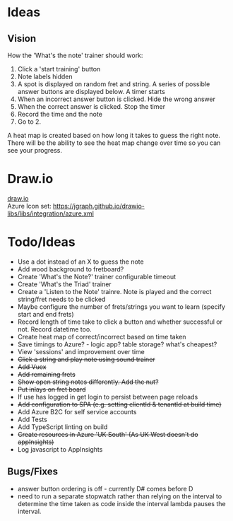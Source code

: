 # Ideas

## Vision
How the 'What's the note' trainer should work:
1. Click a 'start training' button
2. Note labels hidden
3. A spot is displayed on random fret and string. A series of possible answer buttons are displayed below. A timer starts
5. When an incorrect answer button is clicked. Hide the wrong answer
6. When the correct answer is clicked. Stop the timer
7. Record the time and the note
8. Go to 2.

A heat map is created based on how long it takes to guess the right note.  There will be the ability to see the heat map change over time so you can see your progress.

# Draw.io  
[draw.io](https://www.draw.io/?splash=0&clibs=Uhttps%3A%2F%2Fjgraph.github.io%2Fdrawio-libs%2Flibs%2Fintegration%2Fazure.xml)  
Azure Icon set: https://jgraph.github.io/drawio-libs/libs/integration/azure.xml

# Todo/Ideas

- Use a dot instead of an X to guess the note
- Add wood background to fretboard?
- Create 'What's the Note?' trainer configurable timeout
- Create 'What's the Triad' trainer
- Create a 'Listen to the Note' trainre.  Note is played and the correct string/fret needs to be clicked
- Maybe configure the number of frets/strings you want to learn (specify start and end frets)
- Record length of time take to click a button and whether successful or not. Record datetime too.
- Create heat map of correct/incorrect based on time taken
- Save timings to Azure? - logic app? table storage? what's cheapest?
- View 'sessions' and improvement over time
- ~~Click a string and play note using sound trainer~~
- ~~Add Vuex~~
- ~~Add remaining frets~~
- ~~Show open string notes differently. Add the nut?~~
- ~~Put inlays on fret board~~
- If use has logged in get login to persist between page reloads
- ~~Add configuration to SPA (e.g. setting clientId & tenantId at build time)~~
- Add Azure B2C for self service accounts
- Add Tests
- Add TypeScript linting on build
- ~~Create resources in Azure 'UK South' (As UK West doesn't do appInsights)~~
- Log javascript to AppInsights

## Bugs/Fixes
- answer button ordering is off - currently D# comes before D
- need to run a separate stopwatch rather than relying on the interval to determine the time taken as code inside the interval lambda pauses the interval.